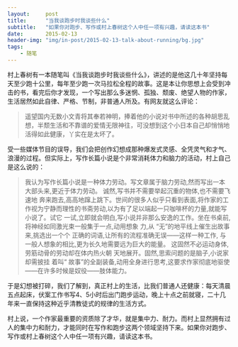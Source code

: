 ```yaml
---
layout:     post
title:      "当我谈跑步时我谈些什么"
subtitle:   "如果你对跑步、写作或村上春树这个人中任一项有兴趣，请读这本书"
date:       2015-02-13
header-img: "img/in-post/2015-02-13-talk-about-running/bg.jpg"
tags:
    - 随笔
---
```


村上春树有一本随笔叫《当我谈跑步时我谈些什么》，讲述的是他这几十年坚持每天至少跑十公里，每年至少跑一次马拉松全程的故事。这是本让你思想上会受到冲击的书，看完后你才发现，一个写出那么多迷惘、孤独、颓废、绝望人物的作家，生活居然如此自律、严格、节制，非普通人所及。有网友就这么评论：
>遥望国内无数小文青将其奉若神明，捧着他的小说对书中所述的各种胡思乱想，半颓生活和不靠谱的爱情无限神往，可没想到这个小日本自己却悄悄地活得如此健康，丫实在是太坏了。

受一些媒体节目的误导，我们会把创作幻想成那种爆发式灵感、全凭灵气和才气、浪漫的过程。但实际上，写作长篇小说是个非常消耗体力和脑力的活动，村上自己是这么说的：
>我认为写作长篇小说是一种体力劳动。写文章属于脑力劳动,然而写出一本大部头来,更近于体力劳动。 诚然,写书并不需要举起沉重的物体,也不需要飞速地 奔来跑去,高高地蹿上跳下。世间的很多人似乎只看到表面,将作家的工作视为宁静而理性的书斋劳动,以为有了足以端起一只咖啡杯的力量,就能写小说了。试它 一试,立即就会明白,写小说并非那么安逸的工作。坐在书桌前,将神经如同激光束一般集于一点,动用想象 力,从 “无”的地平线上催生出故事来,挑选出一个个 正确的词语,让所有的流程准确无误——这样一种工作, 与一般人想象的相比,更为长久地需要远为巨大的能量。 这固然不必运动身体,劳筋动骨的劳动却在体内热火朝 天地展开。固然,思索问题的是脑子,小说家却需披挂 着叫“ 故事”的全副装备,动用全身进行思考,这要求作家彻底地驱使——在许多时候是奴役——肢体能力。

于是幻想被打碎，我们了解到，真正村上的生活，比我们普通人还健康：每天清晨五点起床，伏案工作书写4、5小时后出门跑步运动，晚上十点之前就寝，二十几年来一直保持这种近乎清教徒式的规律的生活方式。

村上说，一个作家最重要的资质除了才华，就是集中力、耐力。而村上显然拥有过人的集中力和耐力，才能同时在写作和跑步这两个领域坚持下来。如果你对跑步、写作或村上春树这个人中任一项有兴趣，请读这本书。


